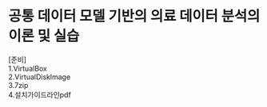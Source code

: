 # 공통 데이터 모델 기반의 의료 데이터 분석의 이론 및 실습

[준비]
<br>1.VirtualBox
<br>2.VirtualDisklmage
<br>3.7zip
<br>4.설치가이드라인pdf
